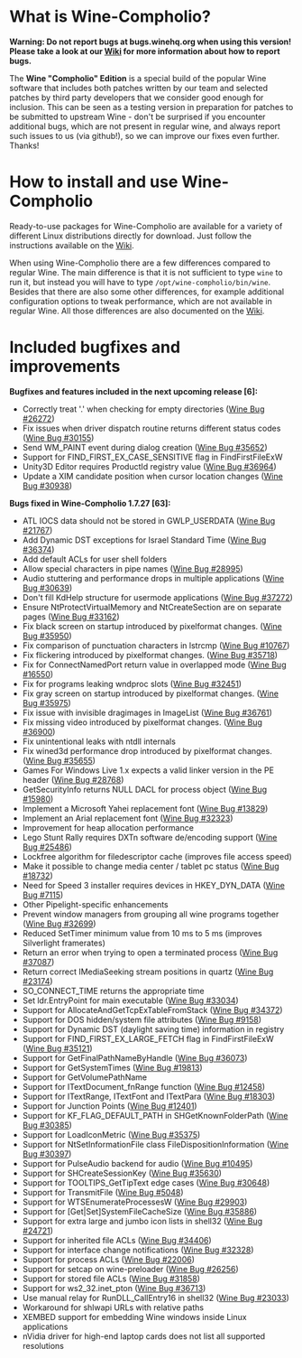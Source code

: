 What is Wine-Compholio?
=======================

**Warning: Do not report bugs at bugs.winehq.org when using this version!
Please take a look at our
[Wiki](https://github.com/compholio/wine-compholio/wiki/Reporting-bugs)
for more information about how to report bugs.**

The **Wine "Compholio" Edition** is a special build of the popular Wine
software that includes both patches written by our team and selected patches
by third party developers that we consider good enough for inclusion. This can
be seen as a testing version in preparation for patches to be submitted to
upstream Wine - don't be surprised if you encounter additional bugs, which are
not present in regular wine, and always report such issues to us (via github!),
so we can improve our fixes even further. Thanks!


How to install and use Wine-Compholio
=====================================

Ready-to-use packages for Wine-Compholio are available for a variety
of different Linux distributions directly for download. Just follow the
instructions available on the
[Wiki](https://github.com/compholio/wine-compholio/wiki/Installation).

When using Wine-Compholio there are a few differences compared to regular
Wine. The main difference is that it is not sufficient to type `wine` to
run it, but instead you will have to type `/opt/wine-compholio/bin/wine`.
Besides that there are also some other differences, for example additional
configuration options to tweak performance, which are not available in regular
Wine. All those differences are also documented on the
[Wiki](https://github.com/compholio/wine-compholio/wiki/Usage).


Included bugfixes and improvements
==================================

**Bugfixes and features included in the next upcoming release [6]:**

* Correctly treat '.' when checking for empty directories ([Wine Bug #26272](http://bugs.winehq.org/show_bug.cgi?id=26272))
* Fix issues when driver dispatch routine returns different status codes ([Wine Bug #30155](http://bugs.winehq.org/show_bug.cgi?id=30155))
* Send WM_PAINT event during dialog creation ([Wine Bug #35652](http://bugs.winehq.org/show_bug.cgi?id=35652))
* Support for FIND_FIRST_EX_CASE_SENSITIVE flag in FindFirstFileExW
* Unity3D Editor requires ProductId registry value ([Wine Bug #36964](http://bugs.winehq.org/show_bug.cgi?id=36964))
* Update a XIM candidate position when cursor location changes ([Wine Bug #30938](http://bugs.winehq.org/show_bug.cgi?id=30938))


**Bugs fixed in Wine-Compholio 1.7.27 [63]:**

* ATL IOCS data should not be stored in GWLP_USERDATA ([Wine Bug #21767](http://bugs.winehq.org/show_bug.cgi?id=21767))
* Add Dynamic DST exceptions for Israel Standard Time ([Wine Bug #36374](http://bugs.winehq.org/show_bug.cgi?id=36374))
* Add default ACLs for user shell folders
* Allow special characters in pipe names ([Wine Bug #28995](http://bugs.winehq.org/show_bug.cgi?id=28995))
* Audio stuttering and performance drops in multiple applications ([Wine Bug #30639](http://bugs.winehq.org/show_bug.cgi?id=30639))
* Don't fill KdHelp structure for usermode applications ([Wine Bug #37272](http://bugs.winehq.org/show_bug.cgi?id=37272))
* Ensure NtProtectVirtualMemory and NtCreateSection are on separate pages ([Wine Bug #33162](http://bugs.winehq.org/show_bug.cgi?id=33162))
* Fix black screen on startup introduced by pixelformat changes. ([Wine Bug #35950](http://bugs.winehq.org/show_bug.cgi?id=35950))
* Fix comparison of punctuation characters in lstrcmp ([Wine Bug #10767](http://bugs.winehq.org/show_bug.cgi?id=10767))
* Fix flickering introduced by pixelformat changes. ([Wine Bug #35718](http://bugs.winehq.org/show_bug.cgi?id=35718))
* Fix for ConnectNamedPort return value in overlapped mode ([Wine Bug #16550](http://bugs.winehq.org/show_bug.cgi?id=16550))
* Fix for programs leaking wndproc slots ([Wine Bug #32451](http://bugs.winehq.org/show_bug.cgi?id=32451))
* Fix gray screen on startup introduced by pixelformat changes. ([Wine Bug #35975](http://bugs.winehq.org/show_bug.cgi?id=35975))
* Fix issue with invisible dragimages in ImageList ([Wine Bug #36761](http://bugs.winehq.org/show_bug.cgi?id=36761))
* Fix missing video introduced by pixelformat changes. ([Wine Bug #36900](http://bugs.winehq.org/show_bug.cgi?id=36900))
* Fix unintentional leaks with ntdll internals
* Fix wined3d performance drop introduced by pixelformat changes. ([Wine Bug #35655](http://bugs.winehq.org/show_bug.cgi?id=35655))
* Games For Windows Live 1.x expects a valid linker version in the PE header ([Wine Bug #28768](http://bugs.winehq.org/show_bug.cgi?id=28768))
* GetSecurityInfo returns NULL DACL for process object ([Wine Bug #15980](http://bugs.winehq.org/show_bug.cgi?id=15980))
* Implement a Microsoft Yahei replacement font ([Wine Bug #13829](http://bugs.winehq.org/show_bug.cgi?id=13829))
* Implement an Arial replacement font ([Wine Bug #32323](http://bugs.winehq.org/show_bug.cgi?id=32323))
* Improvement for heap allocation performance
* Lego Stunt Rally requires DXTn software de/encoding support ([Wine Bug #25486](http://bugs.winehq.org/show_bug.cgi?id=25486))
* Lockfree algorithm for filedescriptor cache (improves file access speed)
* Make it possible to change media center / tablet pc status ([Wine Bug #18732](http://bugs.winehq.org/show_bug.cgi?id=18732))
* Need for Speed 3 installer requires devices in HKEY_DYN_DATA ([Wine Bug #7115](http://bugs.winehq.org/show_bug.cgi?id=7115))
* Other Pipelight-specific enhancements
* Prevent window managers from grouping all wine programs together ([Wine Bug #32699](http://bugs.winehq.org/show_bug.cgi?id=32699))
* Reduced SetTimer minimum value from 10 ms to 5 ms (improves Silverlight framerates)
* Return an error when trying to open a terminated process ([Wine Bug #37087](http://bugs.winehq.org/show_bug.cgi?id=37087))
* Return correct IMediaSeeking stream positions in quartz ([Wine Bug #23174](http://bugs.winehq.org/show_bug.cgi?id=23174))
* SO_CONNECT_TIME returns the appropriate time
* Set ldr.EntryPoint for main executable ([Wine Bug #33034](http://bugs.winehq.org/show_bug.cgi?id=33034))
* Support for AllocateAndGetTcpExTableFromStack ([Wine Bug #34372](http://bugs.winehq.org/show_bug.cgi?id=34372))
* Support for DOS hidden/system file attributes ([Wine Bug #9158](http://bugs.winehq.org/show_bug.cgi?id=9158))
* Support for Dynamic DST (daylight saving time) information in registry
* Support for FIND_FIRST_EX_LARGE_FETCH flag in FindFirstFileExW ([Wine Bug #35121](http://bugs.winehq.org/show_bug.cgi?id=35121))
* Support for GetFinalPathNameByHandle ([Wine Bug #36073](http://bugs.winehq.org/show_bug.cgi?id=36073))
* Support for GetSystemTimes ([Wine Bug #19813](http://bugs.winehq.org/show_bug.cgi?id=19813))
* Support for GetVolumePathName
* Support for ITextDocument_fnRange function ([Wine Bug #12458](http://bugs.winehq.org/show_bug.cgi?id=12458))
* Support for ITextRange, ITextFont and ITextPara ([Wine Bug #18303](http://bugs.winehq.org/show_bug.cgi?id=18303))
* Support for Junction Points ([Wine Bug #12401](http://bugs.winehq.org/show_bug.cgi?id=12401))
* Support for KF_FLAG_DEFAULT_PATH in SHGetKnownFolderPath ([Wine Bug #30385](http://bugs.winehq.org/show_bug.cgi?id=30385))
* Support for LoadIconMetric ([Wine Bug #35375](http://bugs.winehq.org/show_bug.cgi?id=35375))
* Support for NtSetInformationFile class FileDispositionInformation ([Wine Bug #30397](http://bugs.winehq.org/show_bug.cgi?id=30397))
* Support for PulseAudio backend for audio ([Wine Bug #10495](http://bugs.winehq.org/show_bug.cgi?id=10495))
* Support for SHCreateSessionKey ([Wine Bug #35630](http://bugs.winehq.org/show_bug.cgi?id=35630))
* Support for TOOLTIPS_GetTipText edge cases ([Wine Bug #30648](http://bugs.winehq.org/show_bug.cgi?id=30648))
* Support for TransmitFile ([Wine Bug #5048](http://bugs.winehq.org/show_bug.cgi?id=5048))
* Support for WTSEnumerateProcessesW ([Wine Bug #29903](http://bugs.winehq.org/show_bug.cgi?id=29903))
* Support for [Get|Set]SystemFileCacheSize ([Wine Bug #35886](http://bugs.winehq.org/show_bug.cgi?id=35886))
* Support for extra large and jumbo icon lists in shell32 ([Wine Bug #24721](http://bugs.winehq.org/show_bug.cgi?id=24721))
* Support for inherited file ACLs ([Wine Bug #34406](http://bugs.winehq.org/show_bug.cgi?id=34406))
* Support for interface change notifications ([Wine Bug #32328](http://bugs.winehq.org/show_bug.cgi?id=32328))
* Support for process ACLs ([Wine Bug #22006](http://bugs.winehq.org/show_bug.cgi?id=22006))
* Support for setcap on wine-preloader ([Wine Bug #26256](http://bugs.winehq.org/show_bug.cgi?id=26256))
* Support for stored file ACLs ([Wine Bug #31858](http://bugs.winehq.org/show_bug.cgi?id=31858))
* Support for ws2_32.inet_pton ([Wine Bug #36713](http://bugs.winehq.org/show_bug.cgi?id=36713))
* Use manual relay for RunDLL_CallEntry16 in shell32 ([Wine Bug #23033](http://bugs.winehq.org/show_bug.cgi?id=23033))
* Workaround for shlwapi URLs with relative paths
* XEMBED support for embedding Wine windows inside Linux applications
* nVidia driver for high-end laptop cards does not list all supported resolutions

